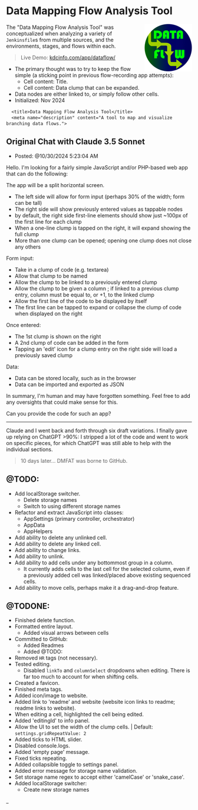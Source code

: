 # Data Mapping Flow Analysis Tool

<img src="./images/icon128.png" align="right" width="128" height="128">

The "Data Mapping Flow Analysis Tool" was conceptualized when analyzing a variety of `Jenkinsfile`s from multiple sources, and the environments, stages, and flows within each.

> Live Demo: [kdcinfo.com/app/dataflow/](https://kdcinfo.com/app/dataflow/)

- The primary thought was to try to keep the flow simple (a sticking point in previous flow-recording app attempts):
  - Cell content: Title.
  - Cell content: Data clump that can be expanded.
- Data nodes are either linked to, or simply follow other cells.
- Initialized: Nov 2024

```
  <title>Data Mapping Flow Analysis Tool</title>
  <meta name="description" content="A tool to map and visualize branching data flows.">
```

## Original Chat with Claude 3.5 Sonnet

- Posted: @10/30/2024 5:23:04 AM

Hello. I'm looking for a fairly simple JavaScript and/or PHP-based web app that can do the following:

The app will be a split horizontal screen.

- The left side will allow for form input (perhaps 30% of the width; form can be tall)
- The right side will show previously entered values as tappable nodes
- by default, the right side first-line elements should show just ~100px of the first line for each clump
- When a one-line clump is tapped on the right, it will expand showing the full clump
- More than one clump can be opened; opening one clump does not close any others

Form input:

- Take in a clump of code (e.g. textarea)
- Allow that clump to be named
- Allow the clump to be linked to a previously entered clump
- Allow the clump to be given a column <int>; if linked to a previous clump entry, column must be equal to, or +1, to the linked clump
- Allow the first line of the code to be displayed by itself
- The first line can be tapped to expand or collapse the clump of code when displayed on the right

Once entered:

- The 1st clump is shown on the right
- A 2nd clump of code can be added in the form
- Tapping an 'edit' icon for a clump entry on the right side will load a previously saved clump

Data:

- Data can be stored locally, such as in the browser
- Data can be imported and exported as JSON

In summary, I'm human and may have forgotten something. Feel free to add any oversights that could make sense for this.

Can you provide the code for such an app?

-----

Claude and I went back and forth through six draft variations. I finally gave up relying on ChatGPT >90%: I stripped a lot of the code and went to work on specific pieces, for which ChatGPT was still able to help with the individual sections.

> 10 days later... DMFAT was borne to GitHub.

## @TODO:
- Add localStorage switcher.
  - Delete storage names
  - Switch to using different storage names
- Refactor and extract JavaScript into classes:
  - AppSettings (primary controller, orchestrator)
  - AppData
  - AppHelpers
- Add ability to delete any unlinked cell.
- Add ability to delete any linked cell.
- Add ability to change links.
- Add ability to unlink.
- Add ability to add cells under any bottommost group in a column.
  - It currently adds cells to the last cell for the selected column, even if a previously added cell was linked/placed above existing sequenced cells.
- Add ability to move cells, perhaps make it a drag-and-drop feature.

## @TODONE:

- Finished delete function.
- Formatted entire layout.
  - Added visual arrows between cells
- Committed to GitHub:
  - Added Readmes
  - Added @TODO:
- Removed `HR` tags (not necessary).
- Tested editing.
  - Disabled `linkTo` and `columnSelect` dropdowns when editing. There is far too much to account for when shifting cells.
- Created a favicon.
- Finished meta tags.
- Added icon/image to website.
- Added link to 'readme' and website (website icon links to readme; readme links to website).
- When editing a cell, highlighted the cell being edited.
- Added 'editingId' to info panel.
- Allow the UI to set the width of the clump cells. | Default: `settings.gridRepeatValue: 2`
- Added ticks to HTML slider.
- Disabled console.logs.
- Added 'empty page' message.
- Fixed ticks repeating.
- Added collapsible toggle to settings panel.
- Added error message for storage name validation.
- Set storage name regex to accept either 'camelCase' or 'snake_case'.
- Added localStorage switcher:
  - Create new storage names

_
